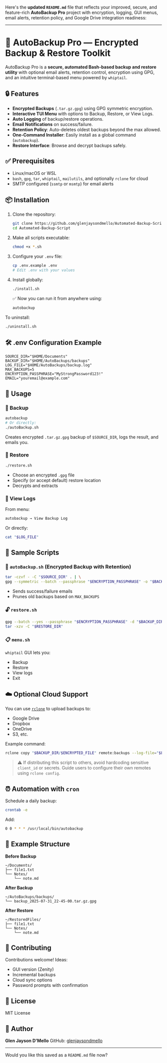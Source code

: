 Here's the **updated `README.md`** file that reflects your improved, secure, and feature-rich **AutoBackup Pro** project with encryption, logging, GUI menus, email alerts, retention policy, and Google Drive integration readiness:

---

# 🚀 AutoBackup Pro — Encrypted Backup & Restore Toolkit

AutoBackup Pro is a **secure, automated Bash-based backup and restore utility** with optional email alerts, retention control, encryption using GPG, and an intuitive terminal-based menu powered by `whiptail`.

## 🔒 Features

* **Encrypted Backups** (`.tar.gz.gpg`) using GPG symmetric encryption.
* **Interactive TUI Menu** with options to Backup, Restore, or View Logs.
* **Auto Logging** of backup/restore operations.
* **Email Notifications** on success/failure.
* **Retention Policy**: Auto-deletes oldest backups beyond the max allowed.
* **One-Command Installer**: Easily install as a global command (`autobackup`).
* **Restore Interface**: Browse and decrypt backups safely.

## ✅ Prerequisites

* Linux/macOS or WSL
* `bash`, `gpg`, `tar`, `whiptail`, `mailutils`, and optionally `rclone` for cloud
* SMTP configured (`ssmtp` or `msmtp`) for email alerts

## 📦 Installation

1. Clone the repository:

   ```bash
   git clone https://github.com/glenjaysondmello/Automated-Backup-Script.git
   cd Automated-Backup-Script
   ```

2. Make all scripts executable:

   ```bash
   chmod +x *.sh
   ```

3. Configure your `.env` file:

   ```bash
   cp .env.example .env
   # Edit .env with your values
   ```

4. Install globally:

   ```bash
   ./install.sh
   ```

   ✅ Now you can run it from anywhere using:

   ```bash
   autobackup
   ```

To uninstall:

```bash
./uninstall.sh
```

## 🛠 .env Configuration Example

```env
SOURCE_DIR="$HOME/Documents"
BACKUP_DIR="$HOME/AutoBackups/backups"
LOG_FILE="$HOME/AutoBackups/backup.log"
MAX_BACKUPS=5
ENCRYPTION_PASSPHRASE="MyStrongPassword123!"
EMAIL="youremail@example.com"
```

## 📂 Usage

### 📁 Backup

```bash
autobackup
# Or directly:
./autoBackup.sh
```

Creates encrypted `.tar.gz.gpg` backup of `$SOURCE_DIR`, logs the result, and emails you.

### 🔄 Restore

```bash
./restore.sh
```

* Choose an encrypted `.gpg` file
* Specify (or accept default) restore location
* Decrypts and extracts

### 📜 View Logs

From menu:

```bash
autobackup → View Backup Log
```

Or directly:

```bash
cat "$LOG_FILE"
```

## 📑 Sample Scripts

### 🔐 `autoBackup.sh` (Encrypted Backup with Retention)

```bash
tar -czvf - -C "$SOURCE_DIR" . | \
gpg --symmetric --batch --passphrase "$ENCRYPTION_PASSPHRASE" -o "$BACKUP_DIR/$ENCRYPTED_FILE"
```

* Sends success/failure emails
* Prunes old backups based on `MAX_BACKUPS`

### 🔓 `restore.sh`

```bash
gpg --batch --yes --passphrase "$ENCRYPTION_PASSPHRASE" -d "$BACKUP_DIR/$ENCRYPTED_FILE" | \
tar -xzv -C "$RESTORE_DIR"
```

### 📋 `menu.sh`

`whiptail` GUI lets you:

* Backup
* Restore
* View logs
* Exit

## ☁️ Optional Cloud Support

You can use [`rclone`](https://rclone.org) to upload backups to:

* Google Drive
* Dropbox
* OneDrive
* S3, etc.

Example command:

```bash
rclone copy "$BACKUP_DIR/$ENCRYPTED_FILE" remote:backups --log-file="$LOG_FILE"
```

> ⚠️ If distributing this script to others, avoid hardcoding sensitive `client_id` or secrets. Guide users to configure their own remotes using `rclone config`.

## ⏰ Automation with `cron`

Schedule a daily backup:

```bash
crontab -e
```

Add:

```bash
0 0 * * * /usr/local/bin/autobackup
```

## 🧪 Example Structure

**Before Backup**

```
~/Documents/
├── file1.txt
└── Notes/
    └── note.md
```

**After Backup**

```
~/AutoBackups/backups/
└── backup_2025-07-31_22-45-00.tar.gz.gpg
```

**After Restore**

```
~/RestoredFiles/
├── file1.txt
└── Notes/
    └── note.md
```

## 🙌 Contributing

Contributions welcome! Ideas:

* GUI version (Zenity)
* Incremental backups
* Cloud sync options
* Password prompts with confirmation

## 📜 License

MIT License

## 👤 Author

**Glen Jayson D'Mello**
GitHub: [glenjaysondmello](https://github.com/glenjaysondmello)

---

Would you like this saved as a `README.md` file now?
